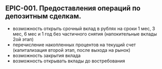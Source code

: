 ## EPIC-001. Предоставления операций по депозитным сделкам.

* возможность открыть срочный вклад в рублях на сроки 1 мес, 3 мес, 6 мес и 1 год без частичного снятия (напокительные вклады 2ой этап)
* перечисление накопленных процентов на текущий счет (капитализация второй этап, после выхода на рынок)
* возможность закрытия вклада
* возможность открывать вклады до востребования

